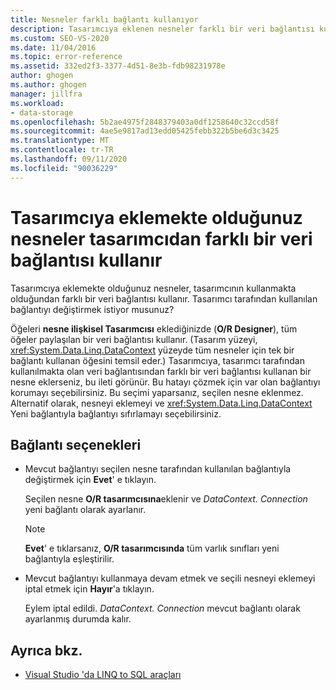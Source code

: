 ```yaml
---
title: Nesneler farklı bağlantı kullanıyor
description: Tasarımcıya eklenen nesneler farklı bir veri bağlantısı kullanır
ms.custom: SEO-VS-2020
ms.date: 11/04/2016
ms.topic: error-reference
ms.assetid: 332ed2f3-3377-4d51-8e3b-fdb98231978e
author: ghogen
ms.author: ghogen
manager: jillfra
ms.workload:
- data-storage
ms.openlocfilehash: 5b2ae4975f2848379403a0df1258640c32ccd58f
ms.sourcegitcommit: 4ae5e9817ad13edd05425febb322b5be6d3c3425
ms.translationtype: MT
ms.contentlocale: tr-TR
ms.lasthandoff: 09/11/2020
ms.locfileid: "90036229"
---
```

# <a name="the-objects-you-are-adding-to-the-designer-use-a-different-data-connection-than-the-designer"></a>Tasarımcıya eklemekte olduğunuz nesneler tasarımcıdan farklı bir veri bağlantısı kullanır

Tasarımcıya eklemekte olduğunuz nesneler, tasarımcının kullanmakta olduğundan farklı bir veri bağlantısı kullanır. Tasarımcı tarafından kullanılan bağlantıyı değiştirmek istiyor musunuz?

Öğeleri **nesne ilişkisel Tasarımcısı** eklediğinizde (**O/R Designer**), tüm öğeler paylaşılan bir veri bağlantısı kullanır. (Tasarım yüzeyi, <xref:System.Data.Linq.DataContext> yüzeyde tüm nesneler için tek bir bağlantı kullanan öğesini temsil eder.) Tasarımcıya, tasarımcı tarafından kullanılmakta olan veri bağlantısından farklı bir veri bağlantısı kullanan bir nesne eklerseniz, bu ileti görünür. Bu hatayı çözmek için var olan bağlantıyı korumayı seçebilirsiniz. Bu seçimi yaparsanız, seçilen nesne eklenmez. Alternatif olarak, nesneyi eklemeyi ve <xref:System.Data.Linq.DataContext> Yeni bağlantıyla bağlantıyı sıfırlamayı seçebilirsiniz.

## <a name="connection-options"></a>Bağlantı seçenekleri

- Mevcut bağlantıyı seçilen nesne tarafından kullanılan bağlantıyla değiştirmek için **Evet**' e tıklayın.

   Seçilen nesne **O/R tasarımcısına**eklenir ve *DataContext. Connection* yeni bağlantı olarak ayarlanır.

   > [!NOTE]
   > **Evet**' e tıklarsanız, **O/R tasarımcısında** tüm varlık sınıfları yeni bağlantıyla eşleştirilir.

- Mevcut bağlantıyı kullanmaya devam etmek ve seçili nesneyi eklemeyi iptal etmek için **Hayır**'a tıklayın.

   Eylem iptal edildi. *DataContext. Connection* mevcut bağlantı olarak ayarlanmış durumda kalır.

## <a name="see-also"></a>Ayrıca bkz.

- [Visual Studio 'da LINQ to SQL araçları](../data-tools/linq-to-sql-tools-in-visual-studio2.md)
